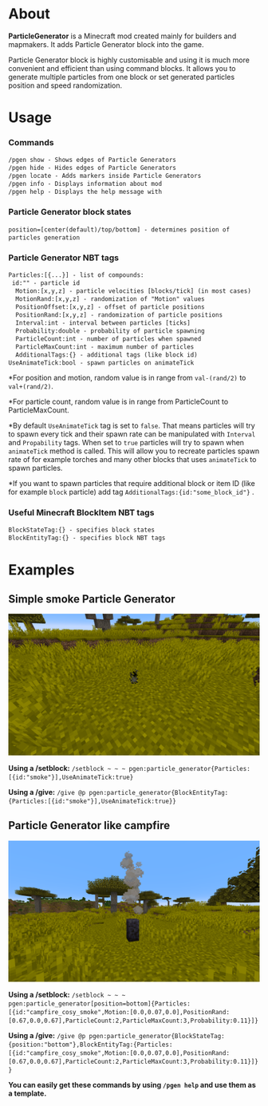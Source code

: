 # About
**ParticleGenerator** is a Minecraft mod created mainly for builders and mapmakers. It adds Particle Generator block into the game.

Particle Generator block is highly customisable and using it is much more convenient and efficient than using command blocks. It allows you to generate multiple particles from one block or set generated particles position and speed randomization.


# Usage

### Commands
```
/pgen show - Shows edges of Particle Generators
/pgen hide - Hides edges of Particle Generators
/pgen locate - Adds markers inside Particle Generators
/pgen info - Displays information about mod
/pgen help - Displays the help message with 
```

### Particle Generator block states
```
position=[center(default)/top/bottom] - determines position of particles generation
```

### Particle Generator NBT tags
```
Particles:[{...}] - list of compounds:
 id:"" - particle id
  Motion:[x,y,z] - particle velocities [blocks/tick] (in most cases)
  MotionRand:[x,y,z] - randomization of "Motion" values
  PositionOffset:[x,y,z] - offset of particle positions
  PositionRand:[x,y,z] - randomization of particle positions
  Interval:int - interval between particles [ticks]
  Probability:double - probability of particle spawning
  ParticleCount:int - number of particles when spawned
  ParticleMaxCount:int - maximum number of particles
  AdditionalTags:{} - additional tags (like block id)
UseAnimateTick:bool - spawn particles on animateTick
```
*For position and motion, random value is in range from ```val-(rand/2)``` to ```val+(rand/2)```.

*For particle count, random value is in range from ParticleCount to ParticleMaxCount.

*By default ```UseAnimateTick``` tag is set to ```false```. That means particles will try to spawn every tick and their spawn rate can be manipulated with ```Interval``` and ```Propability``` tags. When set to ```true``` particles will try to spawn when ```animateTick``` method is called. This will allow you to recreate particles spawn rate of for example torches and many other blocks that uses ```animateTick``` to spawn particles.

*If you want to spawn particles that require additional block or item ID (like for example ```block``` particle) add tag ```AdditionalTags:{id:"some_block_id"}``` .
### Useful Minecraft BlockItem NBT tags
```
BlockStateTag:{} - specifies block states
BlockEntityTag:{} - specifies block NBT tags
```


# Examples

## Simple smoke Particle Generator

![](example1.png)

**Using a /setblock:** ```/setblock ~ ~ ~ pgen:particle_generator{Particles:[{id:"smoke"}],UseAnimateTick:true}```

**Using a /give:** ```/give @p pgen:particle_generator{BlockEntityTag:{Particles:[{id:"smoke"}],UseAnimateTick:true}}```

## Particle Generator like campfire

![](example2.png)

**Using a /setblock:** ```/setblock ~ ~ ~ pgen:particle_generator[position=bottom]{Particles:[{id:"campfire_cosy_smoke",Motion:[0.0,0.07,0.0],PositionRand:[0.67,0.0,0.67],ParticleCount:2,ParticleMaxCount:3,Probability:0.11}]}```

**Using a /give:** ```/give @p pgen:particle_generator{BlockStateTag:{position:"bottom"},BlockEntityTag:{Particles:[{id:"campfire_cosy_smoke",Motion:[0.0,0.07,0.0],PositionRand:[0.67,0.0,0.67],ParticleCount:2,ParticleMaxCount:3,Probability:0.11}]}}```

**You can easily get these commands by using ```/pgen help``` and use them as a template.**